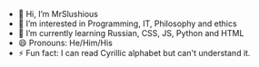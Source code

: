 - 👋 Hi, I’m MrSlushious
- 👀 I’m interested in Programming, IT, Philosophy and ethics
- 🌱 I’m currently learning Russian, CSS, JS, Python and HTML
- 😄 Pronouns: He/Him/His
- ⚡ Fun fact: I can read Cyrillic alphabet but can't understand it.

<!---
MrSlushious/MrSlushious is a ✨ special ✨ repository because its `README.md` (this file) appears on your GitHub profile.
You can click the Preview link to take a look at your changes.
--->
